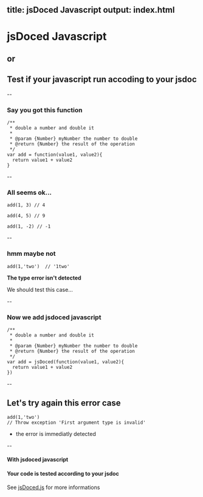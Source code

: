 title: jsDoced Javascript
output: index.html
--

# jsDoced Javascript
## or
## Test if your javascript run accoding to your jsdoc

--

### Say you got this function

```
/**
 * double a number and double it
 * 
 * @param {Number} myNumber the number to double
 * @return {Number} the result of the operation
 */
var add = function(value1, value2){
  return value1 + value2
}
```

--

### All seems ok...

```
add(1, 3) // 4 
```

```
add(4, 5) // 9 
```

```
add(1, -2) // -1 
```

--

### hmm maybe not

```
add(1,'two')  // '1two'
```

**The type error isn't detected**

We should test this case...

--

### Now we add jsdoced javascript

```
/**
 * double a number and double it
 * 
 * @param {Number} myNumber the number to double
 * @return {Number} the result of the operation
 */
var add = jsDoced(function(value1, value2){
  return value1 + value2
})
```

--

## Let's try again this error case

```
add(1,'two')
// Throw exception 'First argument type is invalid'
```

* the error is immediatly detected

--

#### With jsdoced javascript

#### Your code is tested according to your jsdoc

See [jsDoced.js](https://github.com/jeromeetienne/better.js/blob/master/examples/jsdoced.js) for more informations


